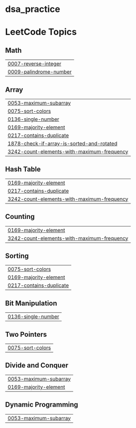 # dsa_practice
<!---LeetCode Topics Start-->
# LeetCode Topics
## Math
|  |
| ------- |
| [0007-reverse-integer](https://github.com/neric-joel/dsa_practice/tree/master/0007-reverse-integer) |
| [0009-palindrome-number](https://github.com/neric-joel/dsa_practice/tree/master/0009-palindrome-number) |
## Array
|  |
| ------- |
| [0053-maximum-subarray](https://github.com/neric-joel/dsa_practice/tree/master/0053-maximum-subarray) |
| [0075-sort-colors](https://github.com/neric-joel/dsa_practice/tree/master/0075-sort-colors) |
| [0136-single-number](https://github.com/neric-joel/dsa_practice/tree/master/0136-single-number) |
| [0169-majority-element](https://github.com/neric-joel/dsa_practice/tree/master/0169-majority-element) |
| [0217-contains-duplicate](https://github.com/neric-joel/dsa_practice/tree/master/0217-contains-duplicate) |
| [1878-check-if-array-is-sorted-and-rotated](https://github.com/neric-joel/dsa_practice/tree/master/1878-check-if-array-is-sorted-and-rotated) |
| [3242-count-elements-with-maximum-frequency](https://github.com/neric-joel/dsa_practice/tree/master/3242-count-elements-with-maximum-frequency) |
## Hash Table
|  |
| ------- |
| [0169-majority-element](https://github.com/neric-joel/dsa_practice/tree/master/0169-majority-element) |
| [0217-contains-duplicate](https://github.com/neric-joel/dsa_practice/tree/master/0217-contains-duplicate) |
| [3242-count-elements-with-maximum-frequency](https://github.com/neric-joel/dsa_practice/tree/master/3242-count-elements-with-maximum-frequency) |
## Counting
|  |
| ------- |
| [0169-majority-element](https://github.com/neric-joel/dsa_practice/tree/master/0169-majority-element) |
| [3242-count-elements-with-maximum-frequency](https://github.com/neric-joel/dsa_practice/tree/master/3242-count-elements-with-maximum-frequency) |
## Sorting
|  |
| ------- |
| [0075-sort-colors](https://github.com/neric-joel/dsa_practice/tree/master/0075-sort-colors) |
| [0169-majority-element](https://github.com/neric-joel/dsa_practice/tree/master/0169-majority-element) |
| [0217-contains-duplicate](https://github.com/neric-joel/dsa_practice/tree/master/0217-contains-duplicate) |
## Bit Manipulation
|  |
| ------- |
| [0136-single-number](https://github.com/neric-joel/dsa_practice/tree/master/0136-single-number) |
## Two Pointers
|  |
| ------- |
| [0075-sort-colors](https://github.com/neric-joel/dsa_practice/tree/master/0075-sort-colors) |
## Divide and Conquer
|  |
| ------- |
| [0053-maximum-subarray](https://github.com/neric-joel/dsa_practice/tree/master/0053-maximum-subarray) |
| [0169-majority-element](https://github.com/neric-joel/dsa_practice/tree/master/0169-majority-element) |
## Dynamic Programming
|  |
| ------- |
| [0053-maximum-subarray](https://github.com/neric-joel/dsa_practice/tree/master/0053-maximum-subarray) |
<!---LeetCode Topics End-->